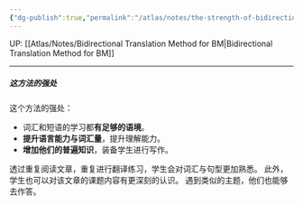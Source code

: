 ```yaml
---
{"dg-publish":true,"permalink":"/atlas/notes/the-strength-of-bidirectional-translation-method/"}
---
```


UP: [[Atlas/Notes/Bidirectional Translation Method for BM\|Bidirectional Translation Method for BM]]

---
##### 这方法的强处
这个方法的强处：
- 词汇和短语的学习都**有足够的语境**。
- **提升语言能力与词汇量**，提升理解能力。
- **增加他们的普遍知识**，装备学生进行写作。

透过重复阅读文章，重复进行翻译练习，学生会对词汇与句型更加熟悉。
此外，学生也可以对该文章的课题内容有更深刻的认识。
遇到类似的主题，他们也能够去作答。